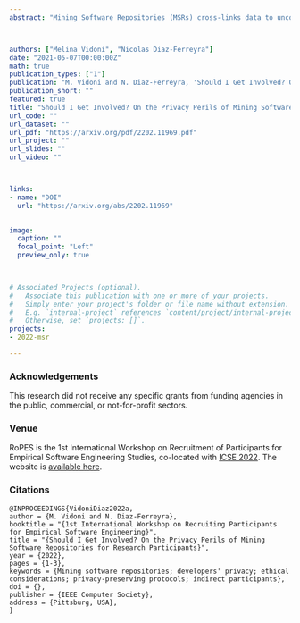 ```yaml
---
abstract: "Mining Software Repositories (MSRs) cross-links data to uncover actionable information about software systems. Empirical studies in software engineering often leverage MSR techniques as they allow researchers to unveil issues and flaws in software development to analyse the different factors contributing to them. Hence, counting on fine-grained information about the repositories and sources being mined (e.g., server names, and contributors' identities) is essential for the reproducibility and transparency of MSR studies. However, this can also introduce threats to participant's privacy as their identities may be linked to flawed/sub-optimal programming practices (e.g., code smells, improper documentation), or vice-versa. Moreover, this can be extended to close collaborators and community members resulting in 'guilty by association'. This position paper aims to start a discussion about indirect participation in MSRs investigations, the dichotomy of 'privacy vs. utility' regarding sharing non-aggregated data, and its effects on _privacy restrictions_ and _ethical considerations_ for participant involvement"



authors: ["Melina Vidoni", "Nicolas Diaz-Ferreyra"]
date: "2021-05-07T00:00:00Z"
math: true
publication_types: ["1"]
publication: "M. Vidoni and N. Diaz-Ferreyra, 'Should I Get Involved? On the Privacy Perils of Mining Software Repositories for Research Participants', in Workshop on Recruiting Participants for Empirical Software Engineering (ROPES, Co-located with ICSE 2022)."
publication_short: ""
featured: true
title: "Should I Get Involved? On the Privacy Perils of Mining Software Repositories for Research Participants"
url_code: ""
url_dataset: ""
url_pdf: "https://arxiv.org/pdf/2202.11969.pdf"
url_project: ""
url_slides: ""
url_video: ""



links:
- name: "DOI"
  url: "https://arxiv.org/abs/2202.11969"

 
image:
  caption: ""
  focal_point: "Left"
  preview_only: true

  

# Associated Projects (optional).
#   Associate this publication with one or more of your projects.
#   Simply enter your project's folder or file name without extension.
#   E.g. `internal-project` references `content/project/internal-project/index.md`.
#   Otherwise, set `projects: []`.
projects:
- 2022-msr

---
```


### Acknowledgements

This research did not receive any specific grants from funding agencies in the public, commercial, or not-for-profit sectors.


### Venue
RoPES	is the 1st International Workshop on Recruitment of Participants for Empirical Software Engineering Studies, co-located with [ICSE 2022](https://conf.researchr.org/track/icse-2022/icse-2022-workshops#Accepted-Workshops). The website is [available here](https://ropes-workshops.github.io/ropes22/).




### Citations

```
@INPROCEEDINGS{VidoniDiaz2022a,
author = {M. Vidoni and N. Diaz-Ferreyra},
booktitle = "{1st International Workshop on Recruiting Participants for Empirical Software Engineering}",
title = "{Should I Get Involved? On the Privacy Perils of Mining Software Repositories for Research Participants}",
year = {2022},
pages = {1-3},
keywords = {Mining software repositories; developers' privacy; ethical considerations; privacy-preserving protocols; indirect participants},
doi = {},
publisher = {IEEE Computer Society},
address = {Pittsburg, USA},
}
```
